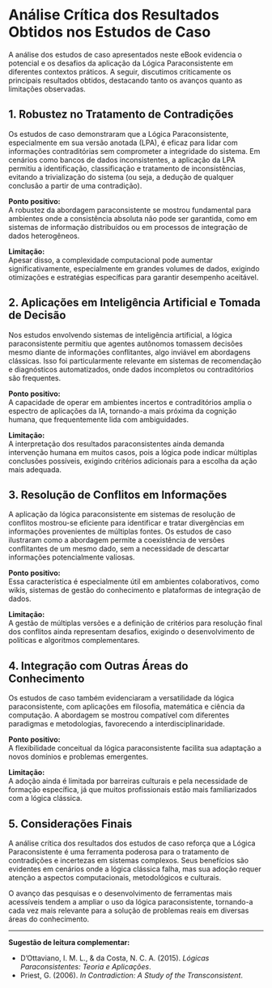 
# Análise Crítica dos Resultados Obtidos nos Estudos de Caso

A análise dos estudos de caso apresentados neste eBook evidencia o potencial e os desafios da aplicação da Lógica Paraconsistente em diferentes contextos práticos. A seguir, discutimos criticamente os principais resultados obtidos, destacando tanto os avanços quanto as limitações observadas.

## 1. Robustez no Tratamento de Contradições

Os estudos de caso demonstraram que a Lógica Paraconsistente, especialmente em sua versão anotada (LPA), é eficaz para lidar com informações contraditórias sem comprometer a integridade do sistema. Em cenários como bancos de dados inconsistentes, a aplicação da LPA permitiu a identificação, classificação e tratamento de inconsistências, evitando a trivialização do sistema (ou seja, a dedução de qualquer conclusão a partir de uma contradição).

**Ponto positivo:**  
A robustez da abordagem paraconsistente se mostrou fundamental para ambientes onde a consistência absoluta não pode ser garantida, como em sistemas de informação distribuídos ou em processos de integração de dados heterogêneos.

**Limitação:**  
Apesar disso, a complexidade computacional pode aumentar significativamente, especialmente em grandes volumes de dados, exigindo otimizações e estratégias específicas para garantir desempenho aceitável.

## 2. Aplicações em Inteligência Artificial e Tomada de Decisão

Nos estudos envolvendo sistemas de inteligência artificial, a lógica paraconsistente permitiu que agentes autônomos tomassem decisões mesmo diante de informações conflitantes, algo inviável em abordagens clássicas. Isso foi particularmente relevante em sistemas de recomendação e diagnósticos automatizados, onde dados incompletos ou contraditórios são frequentes.

**Ponto positivo:**  
A capacidade de operar em ambientes incertos e contraditórios amplia o espectro de aplicações da IA, tornando-a mais próxima da cognição humana, que frequentemente lida com ambiguidades.

**Limitação:**  
A interpretação dos resultados paraconsistentes ainda demanda intervenção humana em muitos casos, pois a lógica pode indicar múltiplas conclusões possíveis, exigindo critérios adicionais para a escolha da ação mais adequada.

## 3. Resolução de Conflitos em Informações

A aplicação da lógica paraconsistente em sistemas de resolução de conflitos mostrou-se eficiente para identificar e tratar divergências em informações provenientes de múltiplas fontes. Os estudos de caso ilustraram como a abordagem permite a coexistência de versões conflitantes de um mesmo dado, sem a necessidade de descartar informações potencialmente valiosas.

**Ponto positivo:**  
Essa característica é especialmente útil em ambientes colaborativos, como wikis, sistemas de gestão do conhecimento e plataformas de integração de dados.

**Limitação:**  
A gestão de múltiplas versões e a definição de critérios para resolução final dos conflitos ainda representam desafios, exigindo o desenvolvimento de políticas e algoritmos complementares.

## 4. Integração com Outras Áreas do Conhecimento

Os estudos de caso também evidenciaram a versatilidade da lógica paraconsistente, com aplicações em filosofia, matemática e ciência da computação. A abordagem se mostrou compatível com diferentes paradigmas e metodologias, favorecendo a interdisciplinaridade.

**Ponto positivo:**  
A flexibilidade conceitual da lógica paraconsistente facilita sua adaptação a novos domínios e problemas emergentes.

**Limitação:**  
A adoção ainda é limitada por barreiras culturais e pela necessidade de formação específica, já que muitos profissionais estão mais familiarizados com a lógica clássica.

## 5. Considerações Finais

A análise crítica dos resultados dos estudos de caso reforça que a Lógica Paraconsistente é uma ferramenta poderosa para o tratamento de contradições e incertezas em sistemas complexos. Seus benefícios são evidentes em cenários onde a lógica clássica falha, mas sua adoção requer atenção a aspectos computacionais, metodológicos e culturais.

O avanço das pesquisas e o desenvolvimento de ferramentas mais acessíveis tendem a ampliar o uso da lógica paraconsistente, tornando-a cada vez mais relevante para a solução de problemas reais em diversas áreas do conhecimento.

___

**Sugestão de leitura complementar:**  
- D’Ottaviano, I. M. L., & da Costa, N. C. A. (2015). *Lógicas Paraconsistentes: Teoria e Aplicações*.
- Priest, G. (2006). *In Contradiction: A Study of the Transconsistent*.

